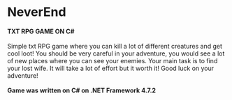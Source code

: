 # NeverEnd
<b>TXT RPG GAME ON C#</b>
<br></br>
Simple txt RPG game where you can kill a lot of different creatures and get cool loot! You should be very careful in your adventure, you would see a lot of new places where you can see your enemies. Your main task is to find your lost wife. It will take a lot of effort but it worth it! Good luck on your adventure!
<br></br>
<b>Game was written on C# on .NET Framework 4.7.2</b>
